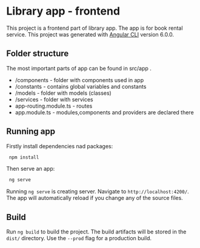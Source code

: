 # Library app - frontend

This project is a frontend part of library app. The app is for book rental service. This project was generated with [Angular CLI](https://github.com/angular/angular-cli) version 6.0.0.

## Folder structure

The most important parts of app can be found in src/app . 
  - /components - folder with components used in app
  - /constants - contains global variables and constants
  - /models - folder with models (classes)
  - /services - folder with services
  - app-routing.module.ts - routes
  - app.module.ts - modules,components and providers are declared there

## Running app

Firstly install dependencies nad packages:

```sh
 npm install 
```

Then serve an app:
```sh
 ng serve
```
Running `ng serve` is creating server. Navigate to `http://localhost:4200/`. The app will automatically reload if you change any of the source files.


## Build

Run `ng build` to build the project. The build artifacts will be stored in the `dist/` directory. Use the `--prod` flag for a production build.


